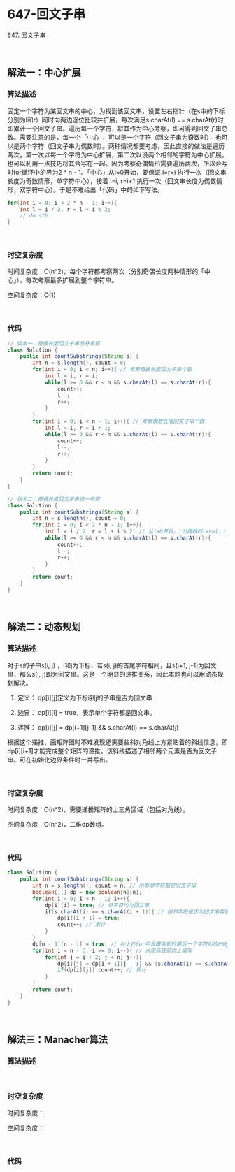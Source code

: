 # 647-回文子串

[647. 回文子串](https://leetcode-cn.com/problems/palindromic-substrings/)

<br />

## 解法一：中心扩展

### 算法描述

固定一个字符为某回文串的中心，为找到该回文串，设置左右指针（在s中的下标分别为l和r）同时向两边逐位比较并扩展，每次满足s.charAt(l) == s.charAt(r)时即累计一个回文子串。遍历每一个字符，将其作为中心考察，即可得到回文子串总数。需要注意的是，每一个「中心」，可以是一个字符（回文子串为奇数时），也可以是两个字符（回文子串为偶数时）。两种情况都要考虑，因此直接的做法是遍历两次，第一次以每一个字符为中心扩展，第二次以没两个相邻的字符为中心扩展。也可以利用一点技巧将其合写在一起。因为考察奇偶情形需要遍历两次，所以合写时for循环中的界为2 * n - 1。「中心」从i=0开始，要保证 l=r=i 执行一次（回文串长度为奇数情形，单字符中心），接着 l=i, r=i+1 执行一次（回文串长度为偶数情形，双字符中心）。于是不难给出「代码」中的如下写法。

```java
for(int i = 0; i < 2 * n - 1; i++){
    int l = i / 2, r = l + i % 2;
    // do sth.
}
```

<br />

### 时空复杂度

时间复杂度：O(n^2)，每个字符都考察两次（分别奇偶长度两种情形的「中心」），每次考察最多扩展到整个字符串。

空间复杂度：O(1)

<br />

### 代码

```java
// 版本一：奇偶长度回文子串分开考察
class Solution {
    public int countSubstrings(String s) {
        int n = s.length(), count = 0;
        for(int i = 0; i < n; i++){ // 考察奇数长度回文子串个数
            int l = i, r = i;
            while(l >= 0 && r < n && s.charAt(l) == s.charAt(r)){
                count++;
                l--;
                r++;
            }
        }
        for(int i = 0; i < n - 1; i++){ // 考察偶数长度回文子串个数
            int l = i, r = i + 1;
            while(l >= 0 && r < n && s.charAt(l) == s.charAt(r)){
                count++;
                l--;
                r++;
            }
        }
        return count;
    }
}
```

```java
// 版本二：奇偶长度回文子串统一考察
class Solution {
    public int countSubstrings(String s) {
        int n = s.length(), count = 0;
        for(int i = 0; i < 2 * n - 1; i++){
            int l = i / 2, r = l + i % 2; // 从i=0开始，i为偶数时l=r=i，i为奇数时l=i,r=i+1
            while(l >= 0 && r < n && s.charAt(l) == s.charAt(r)){
                count++;
                l--;
                r++;
            }
        }
        return count;
    }
}
```

<br />

## 解法二：动态规划

### 算法描述

对于s的子串s(i, j) ，i和j为下标，若s(i, j)的首尾字符相同，且s(i+1, j-1)为回文串，那么s(i, j)即为回文串。这是一个明显的递推关系，因此本题也可以用动态规划解决。

1. 定义： dp\[i][j]定义为下标i到j的子串是否为回文串

2. 边界： dp\[i][i] = true，表示单个字符都是回文串。

3. 递推： dp\[i][j] = dp\[i+1][j-1] && s.charAt(i) == s.charAt(j)

根据这个递推，画矩阵图时不难发现还需要些斜对角线上方紧贴着的斜线信息，即dp\[i][i+1]才能完成整个矩阵的递推。该斜线描述了相邻两个元素是否为回文子串。可在初始化边界条件时一并写出。

<br />

### 时空复杂度

时间复杂度：O(n^2)，需要递推矩阵的上三角区域（包括对角线）。

空间复杂度：O(n^2)，二维dp数组。

<br />

### 代码

```java
class Solution {
    public int countSubstrings(String s) {
        int n = s.length(), count = n; // 所有单字符都是回文子串
        boolean[][] dp = new boolean[n][n];
        for(int i = 0; i < n - 1; i++){
            dp[i][i] = true; // 单字符均为回文串
            if(s.charAt(i) == s.charAt(i + 1)){ // 相邻字符是否为回文串需要判断
                dp[i][i + 1] = true;
                count++; // 累计
            }
        }
        dp[n - 1][n - 1] = true; // 补上在for中没覆盖到的最后一个字符对应的dp值
        for(int i = n - 3; i >= 0; i--){ // 从矩阵底部向上填写
            for(int j = i + 2; j < n; j++){
                dp[i][j] = dp[i + 1][j - 1] && (s.charAt(i) == s.charAt(j)); // 递推
                if(dp[i][j]) count++; // 累计
            }
        }
        return count;
    }
}
```

<br />

## 解法三：Manacher算法

### 算法描述



<br />

### 时空复杂度

时间复杂度：

空间复杂度：

<br />

### 代码

```java

```

